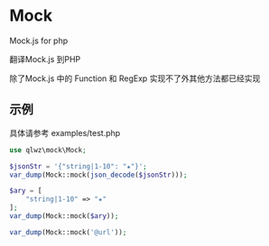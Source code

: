 # Mock
Mock.js for php

翻译Mock.js 到PHP

除了Mock.js 中的 Function 和 RegExp 实现不了外其他方法都已经实现

## 示例
具体请参考 examples/test.php

```php
use qlwz\mock\Mock;

$jsonStr = '{"string|1-10": "★"}';
var_dump(Mock::mock(json_decode($jsonStr)));

$ary = [
    "string|1-10" => "★"
];
var_dump(Mock::mock($ary));

var_dump(Mock::mock('@url'));

```
